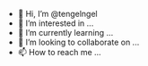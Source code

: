 - 👋 Hi, I’m @tengelngel
- 👀 I’m interested in ...
- 🌱 I’m currently learning ...
- 💞️ I’m looking to collaborate on ...
- 📫 How to reach me ...

<!---
tengelngel/tengelngel is a ✨ special ✨ repository because its `README.md` (this file) appears on your GitHub profile.
You can click the Preview link to take a look at your changes.
--->
